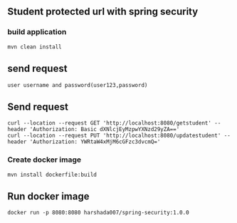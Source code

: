 ## Student protected url with spring security

### build application

    mvn clean install

## send request

    user username and password(user123,password)

## Send request

    curl --location --request GET 'http://localhost:8080/getstudent' --header 'Authorization: Basic dXNlcjEyMzpwYXNzd29yZA==' 
    curl --location --request PUT 'http://localhost:8080/updatestudent' --header 'Authorization: YWRtaW4xMjM6cGFzc3dvcmQ='

### Create docker image

    mvn install dockerfile:build

## Run docker image

    docker run -p 8080:8080 harshada007/spring-security:1.0.0